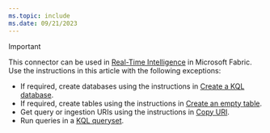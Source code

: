 ```yaml
---
ms.topic: include
ms.date: 09/21/2023
---
```


> [!IMPORTANT]
> This connector can be used in [Real-Time Intelligence](/fabric/real-time-analytics/overview) in Microsoft Fabric. Use the instructions in this article with the following exceptions:
>
> * If required, create databases using the instructions in [Create a KQL database](/fabric/real-time-analytics/create-database).
> * If required, create tables using the instructions in [Create an empty table](/fabric/real-time-analytics/create-empty-table).
> * Get query or ingestion URIs using the instructions in [Copy URI](/fabric/real-time-analytics/access-database-copy-uri).
> * Run queries in a [KQL queryset](/fabric/real-time-analytics/kusto-query-set).
